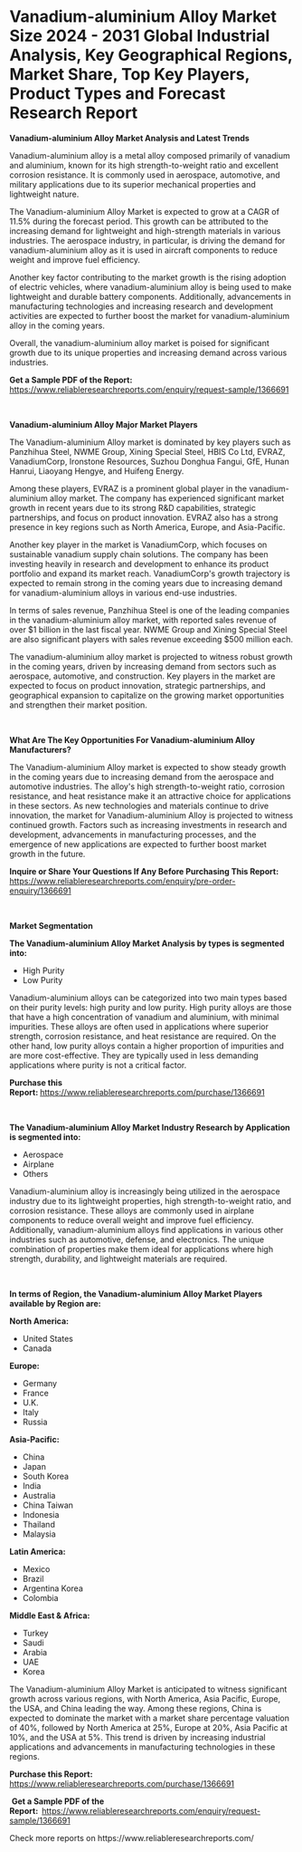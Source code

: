 <p><h1>Vanadium-aluminium Alloy Market Size 2024 - 2031 Global Industrial Analysis, Key Geographical Regions, Market Share, Top Key Players, Product Types and Forecast Research Report</h1></p><p><strong>Vanadium-aluminium Alloy Market Analysis and Latest Trends</strong></p>
<p><p>Vanadium-aluminium alloy is a metal alloy composed primarily of vanadium and aluminium, known for its high strength-to-weight ratio and excellent corrosion resistance. It is commonly used in aerospace, automotive, and military applications due to its superior mechanical properties and lightweight nature.</p><p>The Vanadium-aluminium Alloy Market is expected to grow at a CAGR of 11.5% during the forecast period. This growth can be attributed to the increasing demand for lightweight and high-strength materials in various industries. The aerospace industry, in particular, is driving the demand for vanadium-aluminium alloy as it is used in aircraft components to reduce weight and improve fuel efficiency.</p><p>Another key factor contributing to the market growth is the rising adoption of electric vehicles, where vanadium-aluminium alloy is being used to make lightweight and durable battery components. Additionally, advancements in manufacturing technologies and increasing research and development activities are expected to further boost the market for vanadium-aluminium alloy in the coming years.</p><p>Overall, the vanadium-aluminium alloy market is poised for significant growth due to its unique properties and increasing demand across various industries.</p></p>
<p><strong>Get a Sample PDF of the Report:&nbsp;</strong> <a href="https://www.reliableresearchreports.com/enquiry/request-sample/1366691">https://www.reliableresearchreports.com/enquiry/request-sample/1366691</a></p>
<p>&nbsp;</p>
<p><strong>Vanadium-aluminium Alloy Major Market Players</strong></p>
<p><p>The Vanadium-aluminium Alloy market is dominated by key players such as Panzhihua Steel, NWME Group, Xining Special Steel, HBIS Co Ltd, EVRAZ, VanadiumCorp, Ironstone Resources, Suzhou Donghua Fangui, GfE, Hunan Hanrui, Liaoyang Hengye, and Huifeng Energy.</p><p>Among these players, EVRAZ is a prominent global player in the vanadium-aluminium alloy market. The company has experienced significant market growth in recent years due to its strong R&D capabilities, strategic partnerships, and focus on product innovation. EVRAZ also has a strong presence in key regions such as North America, Europe, and Asia-Pacific.</p><p>Another key player in the market is VanadiumCorp, which focuses on sustainable vanadium supply chain solutions. The company has been investing heavily in research and development to enhance its product portfolio and expand its market reach. VanadiumCorp's growth trajectory is expected to remain strong in the coming years due to increasing demand for vanadium-aluminium alloys in various end-use industries.</p><p>In terms of sales revenue, Panzhihua Steel is one of the leading companies in the vanadium-aluminium alloy market, with reported sales revenue of over $1 billion in the last fiscal year. NWME Group and Xining Special Steel are also significant players with sales revenue exceeding $500 million each.</p><p>The vanadium-aluminium alloy market is projected to witness robust growth in the coming years, driven by increasing demand from sectors such as aerospace, automotive, and construction. Key players in the market are expected to focus on product innovation, strategic partnerships, and geographical expansion to capitalize on the growing market opportunities and strengthen their market position.</p></p>
<p>&nbsp;</p>
<p><strong>What Are The Key Opportunities For Vanadium-aluminium Alloy Manufacturers?</strong></p>
<p><p>The Vanadium-aluminium Alloy market is expected to show steady growth in the coming years due to increasing demand from the aerospace and automotive industries. The alloy's high strength-to-weight ratio, corrosion resistance, and heat resistance make it an attractive choice for applications in these sectors. As new technologies and materials continue to drive innovation, the market for Vanadium-aluminium Alloy is projected to witness continued growth. Factors such as increasing investments in research and development, advancements in manufacturing processes, and the emergence of new applications are expected to further boost market growth in the future.</p></p>
<p><strong>Inquire or Share Your Questions If Any Before Purchasing This Report:</strong> <a href="https://www.reliableresearchreports.com/enquiry/pre-order-enquiry/1366691">https://www.reliableresearchreports.com/enquiry/pre-order-enquiry/1366691</a></p>
<p>&nbsp;</p>
<p><strong>Market Segmentation</strong></p>
<p><strong>The Vanadium-aluminium Alloy Market Analysis by types is segmented into:</strong></p>
<p><ul><li>High Purity</li><li>Low Purity</li></ul></p>
<p><p>Vanadium-aluminium alloys can be categorized into two main types based on their purity levels: high purity and low purity. High purity alloys are those that have a high concentration of vanadium and aluminium, with minimal impurities. These alloys are often used in applications where superior strength, corrosion resistance, and heat resistance are required. On the other hand, low purity alloys contain a higher proportion of impurities and are more cost-effective. They are typically used in less demanding applications where purity is not a critical factor.</p></p>
<p><strong>Purchase this Report:&nbsp;</strong><a href="https://www.reliableresearchreports.com/purchase/1366691">https://www.reliableresearchreports.com/purchase/1366691</a></p>
<p>&nbsp;</p>
<p><strong>The Vanadium-aluminium Alloy Market Industry Research by Application is segmented into:</strong></p>
<p><ul><li>Aerospace</li><li>Airplane</li><li>Others</li></ul></p>
<p><p>Vanadium-aluminium alloy is increasingly being utilized in the aerospace industry due to its lightweight properties, high strength-to-weight ratio, and corrosion resistance. These alloys are commonly used in airplane components to reduce overall weight and improve fuel efficiency. Additionally, vanadium-aluminium alloys find applications in various other industries such as automotive, defense, and electronics. The unique combination of properties make them ideal for applications where high strength, durability, and lightweight materials are required.</p></p>
<p>&nbsp;</p>
<p><strong>In terms of Region, the Vanadium-aluminium Alloy Market Players available by Region are:</strong></p>
<p>
    <p> <strong> North America: </strong>
        <ul>
            <li>United States</li>
            <li>Canada</li>
        </ul>
        </p> 
    <p> <strong> Europe: </strong>
        <ul>
            <li>Germany</li>
            <li>France</li>
            <li>U.K.</li>
            <li>Italy</li>
            <li>Russia</li>
        </ul>
        </p> 
    <p> <strong> Asia-Pacific: </strong>
        <ul>
            <li>China</li>
            <li>Japan</li>
            <li>South Korea</li>
            <li>India</li>
            <li>Australia</li>
            <li>China Taiwan</li>
            <li>Indonesia</li>
            <li>Thailand</li>
            <li>Malaysia</li>
        </ul>
        </p> 
    <p> <strong> Latin America: </strong>
        <ul>
            <li>Mexico</li>
            <li>Brazil</li>
            <li>Argentina Korea</li>
            <li>Colombia</li>
        </ul>
        </p> 
    <p> <strong> Middle East & Africa: </strong>
        <ul>
            <li>Turkey</li>
            <li>Saudi</li>
            <li>Arabia</li>
            <li>UAE</li>
            <li>Korea</li>
        </ul>
    </p>
    </p>
<p><p>The Vanadium-aluminium Alloy Market is anticipated to witness significant growth across various regions, with North America, Asia Pacific, Europe, the USA, and China leading the way. Among these regions, China is expected to dominate the market with a market share percentage valuation of 40%, followed by North America at 25%, Europe at 20%, Asia Pacific at 10%, and the USA at 5%. This trend is driven by increasing industrial applications and advancements in manufacturing technologies in these regions.</p></p>
<p><strong>Purchase this Report: </strong><a href="https://www.reliableresearchreports.com/purchase/1366691">https://www.reliableresearchreports.com/purchase/1366691</a></p>
<p>&nbsp;<strong>Get a Sample PDF of the Report:&nbsp;&nbsp;</strong><a href="https://www.reliableresearchreports.com/enquiry/request-sample/1366691">https://www.reliableresearchreports.com/enquiry/request-sample/1366691</a></p>
<p><strong></strong></p>
<p>Check more reports on https://www.reliableresearchreports.com/</p>